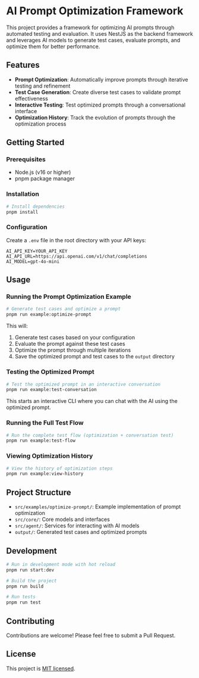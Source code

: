 # AI Prompt Optimization Framework

This project provides a framework for optimizing AI prompts through automated testing and evaluation. It uses NestJS as the backend framework and leverages AI models to generate test cases, evaluate prompts, and optimize them for better performance.

## Features

- **Prompt Optimization**: Automatically improve prompts through iterative testing and refinement
- **Test Case Generation**: Create diverse test cases to validate prompt effectiveness
- **Interactive Testing**: Test optimized prompts through a conversational interface
- **Optimization History**: Track the evolution of prompts through the optimization process

## Getting Started

### Prerequisites

- Node.js (v16 or higher)
- pnpm package manager

### Installation

```bash
# Install dependencies
pnpm install
```

### Configuration

Create a `.env` file in the root directory with your API keys:

```
AI_API_KEY=YOUR_API_KEY
AI_API_URL=https://api.openai.com/v1/chat/completions
AI_MODEL=gpt-4o-mini
```

## Usage

### Running the Prompt Optimization Example

```bash
# Generate test cases and optimize a prompt
pnpm run example:optimize-prompt
```

This will:

1. Generate test cases based on your configuration
2. Evaluate the prompt against these test cases
3. Optimize the prompt through multiple iterations
4. Save the optimized prompt and test cases to the `output` directory

### Testing the Optimized Prompt

```bash
# Test the optimized prompt in an interactive conversation
pnpm run example:test-conversation
```

This starts an interactive CLI where you can chat with the AI using the optimized prompt.

### Running the Full Test Flow

```bash
# Run the complete test flow (optimization + conversation test)
pnpm run example:test-flow
```

### Viewing Optimization History

```bash
# View the history of optimization steps
pnpm run example:view-history
```

## Project Structure

- `src/examples/optimize-prompt/`: Example implementation of prompt optimization
- `src/core/`: Core models and interfaces
- `src/agent/`: Services for interacting with AI models
- `output/`: Generated test cases and optimized prompts

## Development

```bash
# Run in development mode with hot reload
pnpm run start:dev

# Build the project
pnpm run build

# Run tests
pnpm run test
```

## Contributing

Contributions are welcome! Please feel free to submit a Pull Request.

## License

This project is [MIT licensed](LICENSE).
